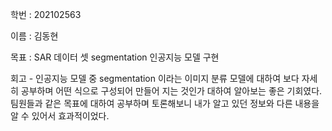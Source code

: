 학번 : 202102563

이름 : 김동현

목표 : SAR 데이터 셋 segmentation 인공지능 모델 구현

회고 - 인공지능 모델 중 segmentation 이라는 이미지 분류 모델에 대하여 보다 자세히 공부하며 어떤 식으로 구성되어 만들어 지는 것인가 대하여 알아보는 좋은 기회였다.  팀원들과  같은 목표에 대하여 공부하며 토론해보니 내가 알고 있던 정보와 다른 내용을 알 수 있어서 효과적이었다.